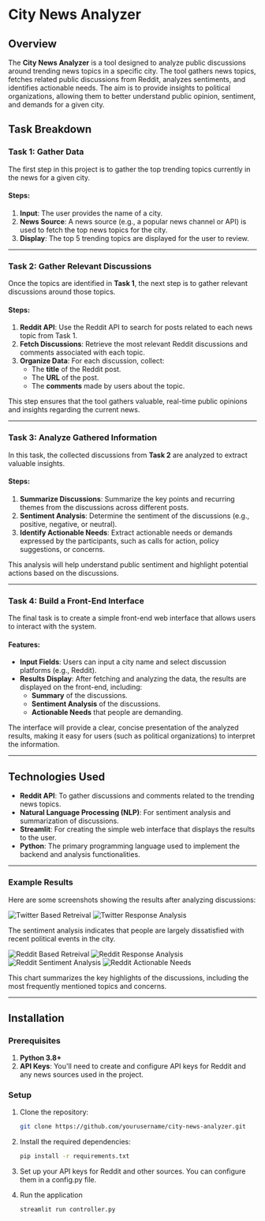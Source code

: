 # City News Analyzer

## Overview

The **City News Analyzer** is a tool designed to analyze public discussions around trending news topics in a specific city. The tool gathers news topics, fetches related public discussions from Reddit, analyzes sentiments, and identifies actionable needs. The aim is to provide insights to political organizations, allowing them to better understand public opinion, sentiment, and demands for a given city.

## Task Breakdown

### Task 1: Gather Data

The first step in this project is to gather the top trending topics currently in the news for a given city.

#### Steps:
1. **Input**: The user provides the name of a city.
2. **News Source**: A news source (e.g., a popular news channel or API) is used to fetch the top news topics for the city.
3. **Display**: The top 5 trending topics are displayed for the user to review.

---

### Task 2: Gather Relevant Discussions

Once the topics are identified in **Task 1**, the next step is to gather relevant discussions around those topics.

#### Steps:
1. **Reddit API**: Use the Reddit API to search for posts related to each news topic from Task 1.
2. **Fetch Discussions**: Retrieve the most relevant Reddit discussions and comments associated with each topic.
3. **Organize Data**: For each discussion, collect:
   - The **title** of the Reddit post.
   - The **URL** of the post.
   - The **comments** made by users about the topic.

This step ensures that the tool gathers valuable, real-time public opinions and insights regarding the current news.

---

### Task 3: Analyze Gathered Information

In this task, the collected discussions from **Task 2** are analyzed to extract valuable insights.

#### Steps:
1. **Summarize Discussions**: Summarize the key points and recurring themes from the discussions across different posts.
2. **Sentiment Analysis**: Determine the sentiment of the discussions (e.g., positive, negative, or neutral).
3. **Identify Actionable Needs**: Extract actionable needs or demands expressed by the participants, such as calls for action, policy suggestions, or concerns.

This analysis will help understand public sentiment and highlight potential actions based on the discussions.

---

### Task 4: Build a Front-End Interface

The final task is to create a simple front-end web interface that allows users to interact with the system.

#### Features:
- **Input Fields**: Users can input a city name and select discussion platforms (e.g., Reddit).
- **Results Display**: After fetching and analyzing the data, the results are displayed on the front-end, including:
  - **Summary** of the discussions.
  - **Sentiment Analysis** of the discussions.
  - **Actionable Needs** that people are demanding.
  
The interface will provide a clear, concise presentation of the analyzed results, making it easy for users (such as political organizations) to interpret the information.

---

## Technologies Used

- **Reddit API**: To gather discussions and comments related to the trending news topics.
- **Natural Language Processing (NLP)**: For sentiment analysis and summarization of discussions.
- **Streamlit**: For creating the simple web interface that displays the results to the user.
- **Python**: The primary programming language used to implement the backend and analysis functionalities.

---

### Example Results

Here are some screenshots showing the results after analyzing discussions:

![Twitter Based Retreival](resources/twitter1.png)
![Twitter Response Analysis](resources/twitter2.png)

The sentiment analysis indicates that people are largely dissatisfied with recent political events in the city.

![Reddit Based Retreival](resources/reddit1.png)
![Reddit Response Analysis](resources/reddit2.png)
![Reddit Sentiment Analysis](resources/reddit3.png)
![Reddit Actionable Needs](resources/reddit4.png)

This chart summarizes the key highlights of the discussions, including the most frequently mentioned topics and concerns.

---

## Installation

### Prerequisites

1. **Python 3.8+**
2. **API Keys**: You'll need to create and configure API keys for Reddit and any news sources used in the project.

### Setup

1. Clone the repository:

   ```bash
   git clone https://github.com/yourusername/city-news-analyzer.git
    ```

2. Install the required dependencies:
   ```bash
   pip install -r requirements.txt
    ```

3. Set up your API keys for Reddit and other sources. You can configure them in a config.py file.

4. Run the application
   ```bash
   streamlit run controller.py
   ```